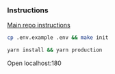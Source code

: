 ### Instructions

[Main repo instructions](https://github.com/jeremykenedy/laravel-auth#installation-instructions)

```bash
cp .env.example .env && make init
```

```bash
yarn install && yarn production
```

Open localhost:180